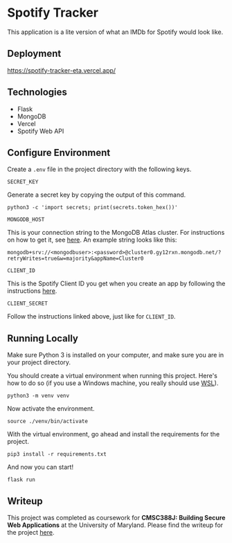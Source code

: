 # Spotify Tracker

This application is a lite version of what an IMDb for Spotify would look like.

## Deployment

https://spotify-tracker-eta.vercel.app/

## Technologies

- Flask
- MongoDB
- Vercel
- Spotify Web API

## Configure Environment

Create a `.env` file in the project directory with the following keys.

`SECRET_KEY`

Generate a secret key by copying the output of this command.

```
python3 -c 'import secrets; print(secrets.token_hex())'
```

`MONGODB_HOST`

This is your connection string to the MongoDB Atlas cluster. For instructions on how to get it, see [here](https://www.mongodb.com/docs/guides/atlas/connection-string/). An example string looks like this:

```
mongodb+srv://<mongodbuser>:<password>@cluster0.gy12rxn.mongodb.net/?retryWrites=true&w=majority&appName=Cluster0
```

`CLIENT_ID`

This is the Spotify Client ID you get when you create an app by following the instructions [here](https://developer.spotify.com/documentation/web-api/tutorials/getting-started).

`CLIENT_SECRET`

Follow the instructions linked above, just like for `CLIENT_ID`.

## Running Locally

Make sure Python 3 is installed on your computer, and make sure you are in your project directory.

You should create a virtual environment when running this project. Here's how to do so (if you use a Windows machine, you really should use [WSL](https://learn.microsoft.com/en-us/windows/wsl/about)).

```
python3 -m venv venv
```

Now activate the environment.

```
source ./venv/bin/activate
```

With the virtual environment, go ahead and install the requirements for the project.

```
pip3 install -r requirements.txt
```

And now you can start!

```
flask run
```

## Writeup

This project was completed as coursework for **CMSC388J: Building Secure Web Applications** at the University of Maryland. Please find the writeup for the project [here](WRITEUP.md).